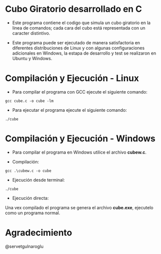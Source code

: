 # Cubo Giratorio desarrollado en C

* Este programa contiene el codigo que simula un cubo giratorio en la linea de comandos; cada cara del cubo está representada con un caracter distintivo.

* Este programa puede ser ejecutado de manera satisfactoria en diferentes distribuciones de Linux y con algunas configuraciones adicionales en Windows, la estapa de desarrollo y test se realizaron en Ubuntu y Windows.

# Compilación y Ejecución - Linux

* Para compilar el programa con GCC ejecute el siguiente comando:

`gcc cube.c -o cube -lm`

* Para ejecutar el programa ejecute el siguiente comando:

`./cube`

# Compilación y Ejecución - Windows

* Para compilar el programa en Windows utilice el archivo **cubew.c**.

* Compilación:

`gcc .\cubew.c -o cube`

* Ejecución desde terminal:

`./cube`

* Ejecución directa:

Una vex compilado el programa se genera el archivo **cube.exe**, ejecutelo como un programa normal.

# Agradecimiento

@servetgulnaroglu 